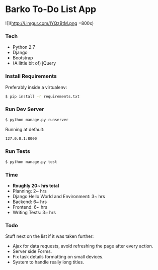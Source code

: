 # Barko To-Do List App
![](http://i.imgur.com/IYQzBtM.png =800x)

### Tech
* Python 2.7
* Django
* Bootstrap
* (A little bit of) jQuery

### Install Requirements
Preferably inside a virtualenv:
```sh
$ pip install -r requirements.txt
```

### Run Dev Server
```sh
$ python manage.py runserver
```
Running at default:
```sh
127.0.0.1:8000
```

### Run Tests
```sh
$ python manage.py test
```

### Time
* **Roughly 20~ hrs total**
* Planning: 2~ hrs
* Django Hello World and Environment: 3~ hrs
* Backend: 6~ hrs
* Frontend: 6~ hrs
* Writing Tests: 3~ hrs

### Todo
Stuff next on the list if it was taken further:
* Ajax for data requests, avoid refreshing the page after every action.
* Server side Forms.
* Fix task details formatting on small devices.
* System to handle really long titles.